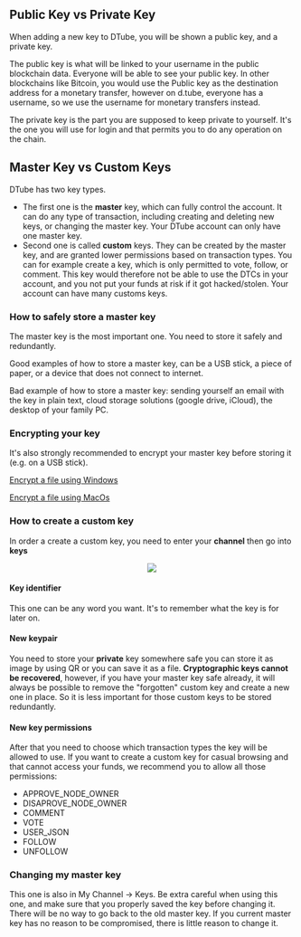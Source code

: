 ## Public Key vs Private Key
When adding a new key to DTube, you will be shown a public key, and a private key.

The public key is what will be linked to your username in the public blockchain data. Everyone will be able to see your public key. In other blockchains like Bitcoin, you would use the Public key as the destination address for a monetary transfer, however on d.tube, everyone has a username, so we use the username for monetary transfers instead.

The private key is the part you are supposed to keep private to yourself. It's the one you will use for login and that permits you to do any operation on the chain.

## Master Key vs Custom Keys
DTube has two key types. 
* The first one is the **master** key, which can fully control the account. It can do any type of transaction, including creating and deleting new keys, or changing the master key. Your DTube account can only have one master key.
* Second one is called **custom** keys. They can be created by the master key, and are granted lower permissions based on transaction types. You can for example create a key, which is only permitted to vote, follow, or comment. This key would therefore not be able to use the DTCs in your account, and you not put your funds at risk if it got hacked/stolen. Your account can have many customs keys.

### How to safely store a master key
The master key is the most important one. You need to store it safely and redundantly.

Good examples of how to store a master key, can be a USB stick, a piece of paper, or a device that does not connect to internet.

Bad example of how to store a master key: sending yourself an email with the key in plain text, cloud storage solutions (google drive, iCloud), the desktop of your family PC.

### Encrypting your key
It's also strongly recommended to encrypt your master key before storing it (e.g. on a USB stick).

[Encrypt a file using Windows](https://support.microsoft.com/en-au/help/4026312/windows-10-how-to-encrypt-a-file)

[Encrypt a file using MacOs](https://blog.macsales.com/47804-in-the-vault-how-to-encrypt-files-on-your-mac/#:~:text=Go%20to%20the%20File%20menu,the%20new%20encrypted%20disk%20image.)

### How to create a custom key

In order a create a custom key, you need to enter your **channel** then go into **keys**

<center>

![](https://i.imgur.com/aJTzTX3.png)

</center>

#### Key identifier
This one can be any word you want. It's to remember what the key is for later on.

#### New keypair
You need to store your **private** key somewhere safe you can store it as image by using QR or you can save it as a file.
**Cryptographic keys cannot be recovered**, however, if you have your master key safe already, it will always be possible to remove the "forgotten" custom key and create a new one in place. So it is less important for those custom keys to be stored redundantly.

#### New key permissions
After that you need to choose which transaction types the key will be allowed to use. If you want to create a custom key for casual browsing and that cannot access your funds, we recommend you to allow all those permissions:
* APPROVE_NODE_OWNER
* DISAPROVE_NODE_OWNER
* COMMENT
* VOTE
* USER_JSON
* FOLLOW
* UNFOLLOW

### Changing my master key
This one is also in My Channel -> Keys. Be extra careful when using this one, and make sure that you properly saved the key before changing it. There will be no way to go back to the old master key. If you current master key has no reason to be compromised, there is little reason to change it.

